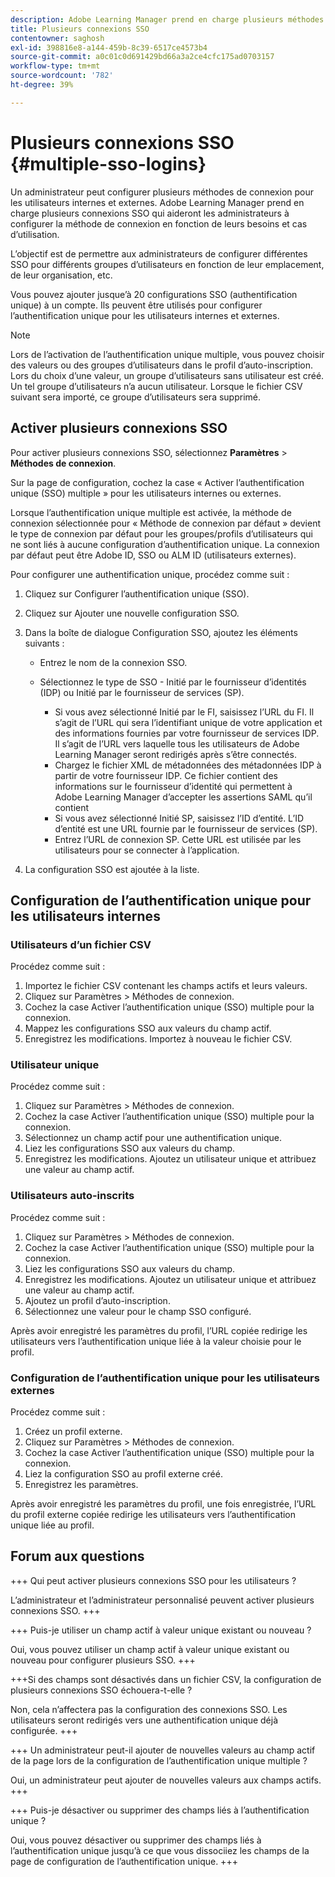 ```yaml
---
description: Adobe Learning Manager prend en charge plusieurs méthodes de connexion via plusieurs configurations SSO pour les utilisateurs internes et externes.
title: Plusieurs connexions SSO
contentowner: saghosh
exl-id: 398816e8-a144-459b-8c39-6517ce4573b4
source-git-commit: a0c01c0d691429bd66a3a2ce4cfc175ad0703157
workflow-type: tm+mt
source-wordcount: '782'
ht-degree: 39%

---
```


# Plusieurs connexions SSO {#multiple-sso-logins}

Un administrateur peut configurer plusieurs méthodes de connexion pour les utilisateurs internes et externes. Adobe Learning Manager prend en charge plusieurs connexions SSO qui aideront les administrateurs à configurer la méthode de connexion en fonction de leurs besoins et cas d’utilisation.

L’objectif est de permettre aux administrateurs de configurer différentes SSO pour différents groupes d’utilisateurs en fonction de leur emplacement, de leur organisation, etc.

Vous pouvez ajouter jusque’à 20 configurations SSO (authentification unique) à un compte. Ils peuvent être utilisés pour configurer l’authentification unique pour les utilisateurs internes et externes.

>[!NOTE]
>
>Lors de l’activation de l’authentification unique multiple, vous pouvez choisir des valeurs ou des groupes d’utilisateurs dans le profil d’auto-inscription. Lors du choix d’une valeur, un groupe d’utilisateurs sans utilisateur est créé. Un tel groupe d’utilisateurs n’a aucun utilisateur. Lorsque le fichier CSV suivant sera importé, ce groupe d’utilisateurs sera supprimé.

## Activer plusieurs connexions SSO

Pour activer plusieurs connexions SSO, sélectionnez **Paramètres** > **Méthodes de connexion**.

Sur la page de configuration, cochez la case « Activer l’authentification unique (SSO) multiple » pour les utilisateurs internes ou externes.

Lorsque l’authentification unique multiple est activée, la méthode de connexion sélectionnée pour « Méthode de connexion par défaut » devient le type de connexion par défaut pour les groupes/profils d’utilisateurs qui ne sont liés à aucune configuration d’authentification unique. La connexion par défaut peut être Adobe ID, SSO ou ALM ID (utilisateurs externes).

Pour configurer une authentification unique, procédez comme suit :

1. Cliquez sur Configurer l’authentification unique (SSO).
1. Cliquez sur Ajouter une nouvelle configuration SSO.
1. Dans la boîte de dialogue Configuration SSO, ajoutez les éléments suivants :

   * Entrez le nom de la connexion SSO.
   * Sélectionnez le type de SSO - Initié par le fournisseur d’identités (IDP) ou Initié par le fournisseur de services (SP).

      * Si vous avez sélectionné Initié par le FI, saisissez l’URL du FI. Il s’agit de l’URL qui sera l’identifiant unique de votre application et des informations fournies par votre fournisseur de services IDP. Il s’agit de l’URL vers laquelle tous les utilisateurs de Adobe Learning Manager seront redirigés après s’être connectés.
      * Chargez le fichier XML de métadonnées des métadonnées IDP à partir de votre fournisseur IDP. Ce fichier contient des informations sur le fournisseur d’identité qui permettent à Adobe Learning Manager d’accepter les assertions SAML qu’il contient
      * Si vous avez sélectionné Initié SP, saisissez l’ID d’entité. L’ID d’entité est une URL fournie par le fournisseur de services (SP).
      * Entrez l’URL de connexion SP. Cette URL est utilisée par les utilisateurs pour se connecter à l’application.

1. La configuration SSO est ajoutée à la liste.

## Configuration de l’authentification unique pour les utilisateurs internes

### Utilisateurs d’un fichier CSV

Procédez comme suit :

1. Importez le fichier CSV contenant les champs actifs et leurs valeurs.
1. Cliquez sur Paramètres > Méthodes de connexion.
1. Cochez la case Activer l’authentification unique (SSO) multiple pour la connexion.
1. Mappez les configurations SSO aux valeurs du champ actif.
1. Enregistrez les modifications. Importez à nouveau le fichier CSV.

### Utilisateur unique

Procédez comme suit :

1. Cliquez sur Paramètres > Méthodes de connexion.
1. Cochez la case Activer l’authentification unique (SSO) multiple pour la connexion.
1. Sélectionnez un champ actif pour une authentification unique.
1. Liez les configurations SSO aux valeurs du champ.
1. Enregistrez les modifications. Ajoutez un utilisateur unique et attribuez une valeur au champ actif.

### Utilisateurs auto-inscrits

Procédez comme suit :

1. Cliquez sur Paramètres > Méthodes de connexion.
1. Cochez la case Activer l’authentification unique (SSO) multiple pour la connexion.
1. Liez les configurations SSO aux valeurs du champ.
1. Enregistrez les modifications. Ajoutez un utilisateur unique et attribuez une valeur au champ actif.
1. Ajoutez un profil d’auto-inscription.
1. Sélectionnez une valeur pour le champ SSO configuré.

Après avoir enregistré les paramètres du profil, l’URL copiée redirige les utilisateurs vers l’authentification unique liée à la valeur choisie pour le profil.

### Configuration de l’authentification unique pour les utilisateurs externes

Procédez comme suit :

1. Créez un profil externe.
1. Cliquez sur Paramètres > Méthodes de connexion.
1. Cochez la case Activer l’authentification unique (SSO) multiple pour la connexion.
1. Liez la configuration SSO au profil externe créé.
1. Enregistrez les paramètres.

Après avoir enregistré les paramètres du profil, une fois enregistrée, l’URL du profil externe copiée redirige les utilisateurs vers l’authentification unique liée au profil.

## Forum aux questions

+++ Qui peut activer plusieurs connexions SSO pour les utilisateurs ?

L’administrateur et l’administrateur personnalisé peuvent activer plusieurs connexions SSO.
+++

+++ Puis-je utiliser un champ actif à valeur unique existant ou nouveau ?

Oui, vous pouvez utiliser un champ actif à valeur unique existant ou nouveau pour configurer plusieurs SSO.
+++

+++Si des champs sont désactivés dans un fichier CSV, la configuration de plusieurs connexions SSO échouera-t-elle ?

Non, cela n’affectera pas la configuration des connexions SSO. Les utilisateurs seront redirigés vers une authentification unique déjà configurée.
+++

+++ Un administrateur peut-il ajouter de nouvelles valeurs au champ actif de la page lors de la configuration de l’authentification unique multiple ?

Oui, un administrateur peut ajouter de nouvelles valeurs aux champs actifs.
+++

+++ Puis-je désactiver ou supprimer des champs liés à l’authentification unique ?

Oui, vous pouvez désactiver ou supprimer des champs liés à l’authentification unique jusqu’à ce que vous dissociiez les champs de la page de configuration de l’authentification unique.
+++
